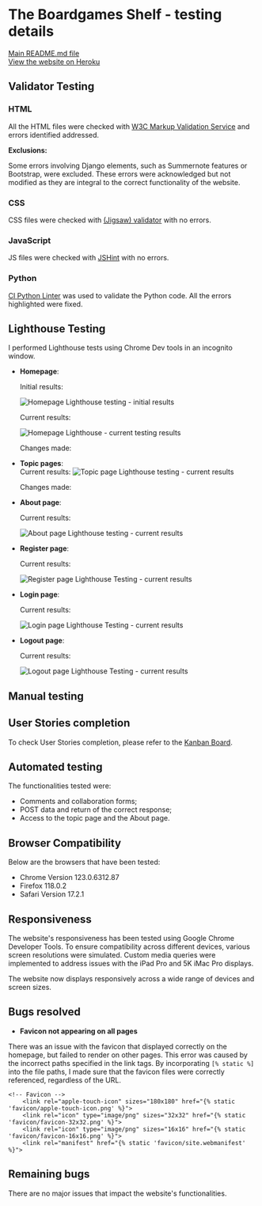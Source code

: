 # The Boardgames Shelf - testing details
[Main README.md file](README.md) <br>
[View the website on Heroku](https://the-boardgame-shelf-e0153506acf8.herokuapp.com/marketplace/)

## Validator Testing

### HTML
All the HTML files were checked with [W3C Markup Validation Service](https://validator.w3.org/) and errors identified addressed.

**Exclusions:**

Some errors involving Django elements, such as Summernote features or Bootstrap, were excluded. These errors were acknowledged but not modified as they are integral to the correct functionality of the website.



### CSS

CSS files were checked with [(Jigsaw) validator](https://jigsaw.w3.org/css-validator/validator.html.en) with no errors.

### JavaScript
JS files were checked with [JSHint](https://jshint.com/) with no errors.


### Python 
[CI Python Linter](https://pep8ci.herokuapp.com/#) was used to validate the Python code. All the errors highlighted were fixed. 

## Lighthouse Testing
I performed Lighthouse tests using Chrome Dev tools in an incognito window.


- **Homepage**:

    Initial results: 

    ![Homepage Lighthouse testing - initial results]()

    Current results:

    ![Homepage Lighthouse - current testing results]()

    Changes made:



- **Topic pages**:    
    Current results: 
    ![Topic page Lighthouse testing - current results]()

   Changes made: 



- **About page**:

    Current results:

    ![About page Lighthouse testing - current results]()

- **Register page**:

    Current results:

    ![Register page Lighthouse Testing - current results]() 

- **Login page**:

    Current results:

    ![Login page Lighthouse Testing - current results]()

- **Logout page**:

    Current results:

    ![Logout page Lighthouse Testing - current results]()


## Manual testing

## User Stories completion

To check User Stories completion, please refer to the [Kanban Board]().

## Automated testing
The functionalities tested were:
- Comments and collaboration forms;
- POST data and return of the correct response;
- Access to the topic page and the About page.

## Browser Compatibility
Below are the browsers that have been tested:
- Chrome Version 123.0.6312.87
- Firefox 118.0.2
- Safari Version 17.2.1

## Responsiveness 
The website's responsiveness has been tested using Google Chrome Developer Tools. To ensure compatibility across different devices, various screen resolutions were simulated. Custom media queries were implemented to address issues with the iPad Pro and 5K iMac Pro displays.

The website now displays responsively across a wide range of devices and screen sizes.

## Bugs resolved

- **Favicon not appearing on all pages**

There was an issue with the favicon that displayed correctly on the homepage, but failed to render on other pages. This error was caused by the incorrect paths specified in the link tags.
By incorporating ```[% static %]``` into the file paths, I made sure that the favicon files were correctly referenced, regardless of the URL.

```
<!-- Favicon -->
    <link rel="apple-touch-icon" sizes="180x180" href="{% static 'favicon/apple-touch-icon.png' %}">
    <link rel="icon" type="image/png" sizes="32x32" href="{% static 'favicon/favicon-32x32.png' %}">
    <link rel="icon" type="image/png" sizes="16x16" href="{% static 'favicon/favicon-16x16.png' %}">
    <link rel="manifest" href="{% static 'favicon/site.webmanifest' %}">
```

## Remaining bugs

There are no major issues that impact the website's functionalities. 